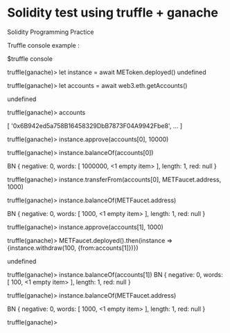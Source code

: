 # Solidity test using truffle + ganache

Solidity Programming Practice

Truffle console example : 

$truffle console

truffle(ganache)> let instance = await METoken.deployed()
undefined

truffle(ganache)> let accounts = await web3.eth.getAccounts()

undefined

truffle(ganache)> accounts

[
  '0x6B942ed5a758B16458329DbB7873F04A9942Fbe8',
  ... 
]

truffle(ganache)> instance.approve(accounts[0], 10000)

truffle(ganache)> instance.balanceOf(accounts[0])

BN {
  negative: 0,
  words: [ 1000000, <1 empty item> ],
  length: 1,
  red: null
}

truffle(ganache)> instance.transferFrom(accounts[0], METFaucet.address, 1000)

truffle(ganache)> instance.balanceOf(METFaucet.address)

BN {
  negative: 0,
  words: [ 1000, <1 empty item> ],
  length: 1,
  red: null
}

truffle(ganache)> instance.approve(accounts[1], 1000)

truffle(ganache)> METFaucet.deployed().then(instance => {instance.withdraw(100, {from:accounts[1]})})

undefined

truffle(ganache)> instance.balanceOf(accounts[1])
BN {
  negative: 0,
  words: [ 100, <1 empty item> ],
  length: 1,
  red: null
}

truffle(ganache)> instance.balanceOf(METFaucet.address)

BN {
  negative: 0,
  words: [ 1000, <1 empty item> ],
  length: 1,
  red: null
}

truffle(ganache)> 

